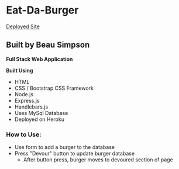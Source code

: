 # Eat-Da-Burger
[Deployed Site](https://burger-beausimpson.herokuapp.com/)
## Built by Beau Simpson

**Full Stack Web Application**

**Built Using**
- HTML
- CSS / Bootstrap CSS Framework
- Node.js
- Express.js
- Handlebars.js
- Uses MySql Database
- Deployed on Heroku

### How to Use:
- Use form to add a burger to the database
- Press "Devour" button to update burger database
    - After button press, burger moves to devoured section of page
